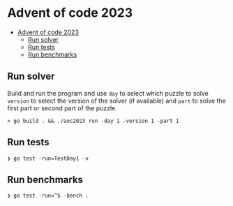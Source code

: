 # Advent of code 2023

<!--toc:start-->
- [Advent of code 2023](#advent-of-code-2023)
  - [Run solver](#run-solver)
  - [Run tests](#run-tests)
  - [Run benchmarks](#run-benchmarks)
<!--toc:end-->

## Run solver

Build and run the program and use `day` to select which puzzle to solve `version` to select the version of the solver (if available) and `part` to solve the first part or second part of the puzzle.

```shell
> go build . && ./aoc2023 run -day 1 -version 1 -part 1
```

## Run tests

```shell
❯ go test -run=TestDay1 -v
```

## Run benchmarks

```shell
❯ go test -run=^$ -bench .
```
